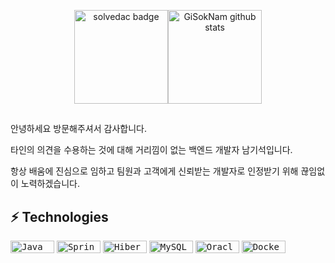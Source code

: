<p align='center'>
  <img height=150 src="http://mazassumnida.wtf/api/v2/generate_badge?boj=ngs127" alt="solvedac badge" /><img height=150 src="https://github-readme-stats.vercel.app/api/top-langs/?username=GiSokNam&hide=TeX&layout=compact&theme=dark&show_icons=true" alt="GiSokNam github stats" />
</p>

## 

안녕하세요 방문해주셔서 감사합니다.
 
타인의 의견을 수용하는 것에 대해 거리낌이 없는 백엔드 개발자 남기석입니다. 
 
항상 배움에 진심으로 임하고 팀원과 고객에게 신뢰받는 개발자로 인정받기 위해 끊임없이 노력하겠습니다.




## ⚡ Technologies
<kbd><img alt="Java" src="https://img.shields.io/badge/java-%23ED8B00.svg?style=for-the-badge&logo=openjdk&logoColor=white" width="70" height="20" /></kbd>
<kbd><img alt="Spring" src="https://img.shields.io/badge/spring-%236DB33F.svg?style=for-the-badge&logo=spring&logoColor=white" width="70" height="20" /></kbd>
<kbd><img alt="Hibernate" src="https://img.shields.io/badge/Hibernate-59666C?style=for-the-badge&logo=Hibernate&logoColor=white" width="70" height="20" /></kbd>
<kbd><img alt="MySQL" src="https://img.shields.io/badge/mysql-%2300f.svg?style=for-the-badge&logo=mysql&logoColor=white" width="70" height="20" /></kbd>
<kbd><img alt="Oracle" src="https://img.shields.io/badge/-Oracle-red?style=flat-square&logo=oracle" width="70" height="20" /></kbd>
<kbd><img alt="Docker" src="https://img.shields.io/badge/docker-%230db7ed.svg?style=for-the-badge&logo=docker&logoColor=white" width="70" height="20" /></kbd>
